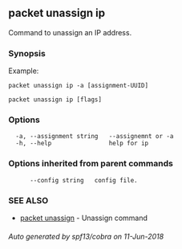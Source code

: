 ## packet unassign ip

Command to unassign an IP address.

### Synopsis

Example:

	packet unassign ip -a [assignment-UUID]
	

```
packet unassign ip [flags]
```

### Options

```
  -a, --assignment string   --assignemnt or -a
  -h, --help                help for ip
```

### Options inherited from parent commands

```
      --config string   config file.
```

### SEE ALSO

* [packet unassign](packet_unassign.md)	 - Unassign command

###### Auto generated by spf13/cobra on 11-Jun-2018
